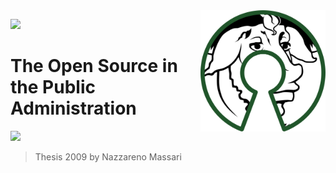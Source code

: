 <img src="/assets/500px-free_software_and_open_source_software_composite_logo.svg.png" alt="drawing" align="right" width="200"/>

[![](https://img.shields.io/badge/made%20by-naszam%-blue.svg?style=flat-square)](https://naszam.io)

# The Open Source in the Public Administration

[![](https://img.shields.io/badge/Donations-tallycoin-blue.svg)](https://tallyco.in/NazzMass/)

> Thesis 2009 by Nazzareno Massari

